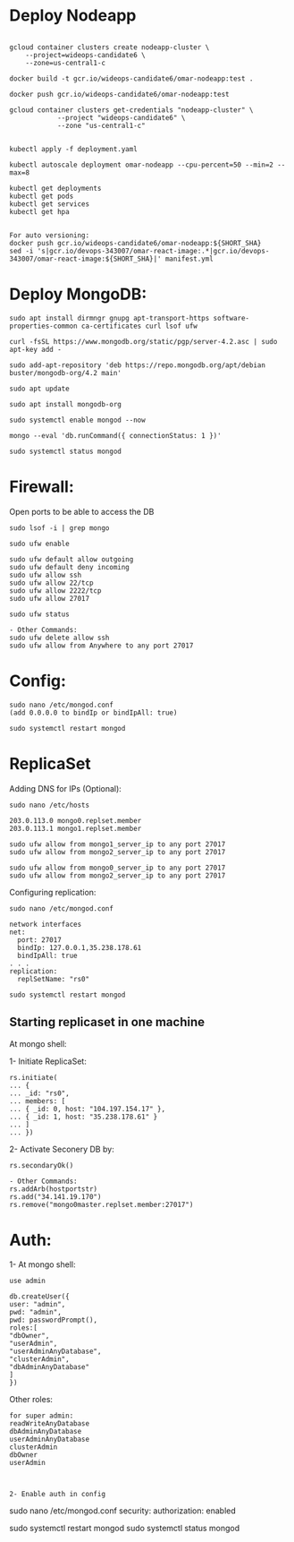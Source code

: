 # Deploy Nodeapp

```

gcloud container clusters create nodeapp-cluster \
    --project=wideops-candidate6 \
    --zone=us-central1-c

docker build -t gcr.io/wideops-candidate6/omar-nodeapp:test .

docker push gcr.io/wideops-candidate6/omar-nodeapp:test

gcloud container clusters get-credentials "nodeapp-cluster" \
            --project "wideops-candidate6" \
            --zone "us-central1-c" 


kubectl apply -f deployment.yaml

kubectl autoscale deployment omar-nodeapp --cpu-percent=50 --min=2 --max=8 

kubectl get deployments
kubectl get pods
kubectl get services
kubectl get hpa


For auto versioning:
docker push gcr.io/wideops-candidate6/omar-nodeapp:${SHORT_SHA}
sed -i 's|gcr.io/devops-343007/omar-react-image:.*|gcr.io/devops-343007/omar-react-image:${SHORT_SHA}|' manifest.yml

```


# Deploy MongoDB:

```
sudo apt install dirmngr gnupg apt-transport-https software-properties-common ca-certificates curl lsof ufw

curl -fsSL https://www.mongodb.org/static/pgp/server-4.2.asc | sudo apt-key add -

sudo add-apt-repository 'deb https://repo.mongodb.org/apt/debian buster/mongodb-org/4.2 main'

sudo apt update

sudo apt install mongodb-org

sudo systemctl enable mongod --now

mongo --eval 'db.runCommand({ connectionStatus: 1 })'

sudo systemctl status mongod

```



# Firewall: 

Open ports to be able to access the DB
```
sudo lsof -i | grep mongo

sudo ufw enable

sudo ufw default allow outgoing
sudo ufw default deny incoming
sudo ufw allow ssh
sudo ufw allow 22/tcp
sudo ufw allow 2222/tcp
sudo ufw allow 27017

sudo ufw status

- Other Commands:
sudo ufw delete allow ssh
sudo ufw allow from Anywhere to any port 27017
```


# Config:

```
sudo nano /etc/mongod.conf
(add 0.0.0.0 to bindIp or bindIpAll: true)

sudo systemctl restart mongod
```


# ReplicaSet 

Adding DNS for IPs (Optional):

```
sudo nano /etc/hosts

203.0.113.0 mongo0.replset.member
203.0.113.1 mongo1.replset.member

sudo ufw allow from mongo1_server_ip to any port 27017
sudo ufw allow from mongo2_server_ip to any port 27017

sudo ufw allow from mongo0_server_ip to any port 27017
sudo ufw allow from mongo2_server_ip to any port 27017
```


Configuring replication:
```
sudo nano /etc/mongod.conf

network interfaces
net:
  port: 27017
  bindIp: 127.0.0.1,35.238.178.61
  bindIpAll: true
. . .
replication:
  replSetName: "rs0"

sudo systemctl restart mongod
```

## Starting replicaset in one machine


At mongo shell:

1- Initiate ReplicaSet:
```
rs.initiate(
... {
... _id: "rs0",
... members: [
... { _id: 0, host: "104.197.154.17" },
... { _id: 1, host: "35.238.178.61" }
... ]
... })
```

2- Activate Seconery DB by:
```
rs.secondaryOk()
```

```
- Other Commands:
rs.addArb(hostportstr)
rs.add("34.141.19.170")
rs.remove("mongo0master.replset.member:27017")
```


# Auth:

1- At mongo shell: 

```
use admin

db.createUser({
user: "admin",
pwd: "admin",
pwd: passwordPrompt(),
roles:[
"dbOwner", 
"userAdmin", 
"userAdminAnyDatabase",
"clusterAdmin",
"dbAdminAnyDatabase"
]
})
```

Other roles:
```
for super admin:
readWriteAnyDatabase
dbAdminAnyDatabase
userAdminAnyDatabase
clusterAdmin
dbOwner 
userAdmin
```

```


2- Enable auth in config

```
sudo nano /etc/mongod.conf
security:
  authorization: enabled

sudo systemctl restart mongod
sudo systemctl status mongod
```